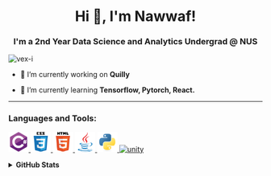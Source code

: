 <h1 align="center">Hi 👋, I'm Nawwaf!</h1>
<h3 align="center">I'm a 2nd Year Data Science and Analytics Undergrad @ NUS</h3>

<p align="left"> <img src="https://komarev.com/ghpvc/?username=vex-i&label=Profile%20views&color=0e75b6&style=flat" alt="vex-i" /> </p>

- 🔭 I’m currently working on **Quilly**

- 🌱 I’m currently learning **Tensorflow, Pytorch, React.**

<hr/>

<h3 align="left">Languages and Tools:</h3>
<p align="left"> <a href="https://www.w3schools.com/cs/" target="_blank" rel="noreferrer"> <img src="https://raw.githubusercontent.com/devicons/devicon/master/icons/csharp/csharp-original.svg" alt="csharp" width="40" height="40"/> </a> <a href="https://www.w3schools.com/css/" target="_blank" rel="noreferrer"> <img src="https://raw.githubusercontent.com/devicons/devicon/master/icons/css3/css3-original-wordmark.svg" alt="css3" width="40" height="40"/> </a> <a href="https://www.w3.org/html/" target="_blank" rel="noreferrer"> <img src="https://raw.githubusercontent.com/devicons/devicon/master/icons/html5/html5-original-wordmark.svg" alt="html5" width="40" height="40"/> </a> <a href="https://www.java.com" target="_blank" rel="noreferrer"> <img src="https://raw.githubusercontent.com/devicons/devicon/master/icons/java/java-original.svg" alt="java" width="40" height="40"/> </a> <a href="https://www.python.org" target="_blank" rel="noreferrer"> <img src="https://raw.githubusercontent.com/devicons/devicon/master/icons/python/python-original.svg" alt="python" width="40" height="40"/> </a> <a href="https://unity.com/" target="_blank" rel="noreferrer"> <img src="https://www.vectorlogo.zone/logos/unity3d/unity3d-icon.svg" alt="unity" width="40" height="40"/> </a> </p>


<details>
  <summary>
    <b>GitHub Stats</b>
  </summary>
  <a href="https://github.com/Vex-I/">
   <p>&nbsp;<img align="center" src="https://github-readme-stats.vercel.app/api?username=vex-i&show_icons=true&theme=cobalt&locale=en" alt="vex-i" /></p>
    <p><img align="center" src="https://github-readme-streak-stats.herokuapp.com/?user=vex-i&theme=highcontrast" alt="vex-i" /></p>
  </a>
</details>
